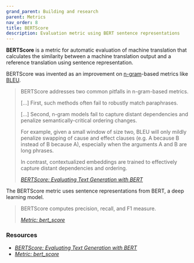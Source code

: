 ```yaml
---
grand_parent: Building and research
parent: Metrics
nav_order: 8
title: BERTScore
description: Evaluation metric using BERT sentence representations
---
```


**BERTScore** is a metric for automatic evaluation of machine translation that calculates the similarity between a machine translation output and a reference translation using sentence representation.

BERTScore was invented as an improvement on [n-gram](/../concepts/n-gram.md)-based metrics like [BLEU](bleu.md).

> BERTScore addresses two common pitfalls in n-gram-based metrics.
>
> [...] First, such methods often fail to robustly match paraphrases.
>
> [...] Second, n-gram models fail to capture distant dependencies and penalize semantically-critical ordering changes.
>
> For example, given a small window of size two, BLEU will only mildly penalize swapping of cause and effect clauses (e.g. A because B instead of B because A), especially when the arguments A and B are long phrases.
>
> In contrast, contextualized embeddings are trained to effectively capture distant dependencies and ordering.
>
> [*BERTScore: Evaluating Text Generation with BERT*](#resources-and-papers)

The BERTScore metric uses sentence representations from BERT, a deep learning model.

> BERTScore computes precision, recall, and F1 measure.
>
> [*Metric: bert_score*](#resources-and-papers)

### Resources

- [*BERTScore: Evaluating Text Generation with BERT*](https://arxiv.org/pdf/1904.09675.pdf)
- [*Metric: bert_score*](https://huggingface.co/spaces/evaluate-metric/bertscore)
